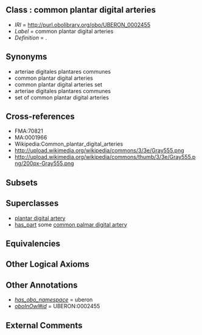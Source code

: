 
## Class : common plantar digital arteries

 * *IRI* = http://purl.obolibrary.org/obo/UBERON_0002455
 * *Label* = common plantar digital arteries
 * *Definition* = .

## Synonyms

 * arteriae digitales plantares communes
 * common plantar digital arteries
 * common plantar digital arteries set
 * arteriae digitales plantares communes
 * set of common plantar digital arteries

## Cross-references

 * FMA:70821
 * MA:0001966
 * Wikipedia:Common_plantar_digital_arteries
 * http://upload.wikimedia.org/wikipedia/commons/3/3e/Gray555.png
 * http://upload.wikimedia.org/wikipedia/commons/thumb/3/3e/Gray555.png/200px-Gray555.png

## Subsets


## Superclasses

 * [plantar digital artery](../../UBERON/38/UBERON_0006138.md)
 * [has_part](../../BFO/51/BFO_0000051.md) some [common palmar digital artery](../../UBERON/10/UBERON_0001410.md)

## Equivalencies


## Other Logical Axioms


## Other Annotations

 * *[has_obo_namespace](../../ce/oboInOwl#hasOBONamespace.md)* = uberon
 * *[oboInOwl#id](../../id/oboInOwl#id.md)* = UBERON:0002455

## External Comments

